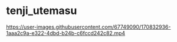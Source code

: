 # tenji_utemasu

https://user-images.githubusercontent.com/67749090/170832936-1aaa2c9a-e322-4dbd-b24b-c6fccd242c82.mp4

